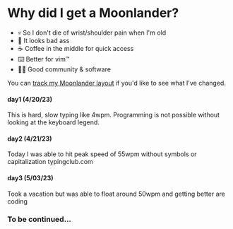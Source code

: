 # Why did I get a Moonlander?

- 💀 So I don't die of wrist/shoulder pain when I'm old
- 🎨 It looks bad ass 
- ☕ Coffee in the middle for quick access
- ⌨️ Better for vim™
- 🧑‍💻 Good community & software

You can [track my Moonlander layout](https://configure.zsa.io/moonlander/layouts/Qj4BD/latest/0) if you'd like to see what I've changed. 

#### day1 (4/20/23)

This is hard, slow typing like 4wpm. Programming is not possible without looking at the keyboard legend.

#### day2 (4/21/23)

Today I was able to hit peak speed of 55wpm without symbols or capitalization typingclub.com

#### day3 (5/03/23)
Took a vacation but was able to float around 50wpm and getting better are coding

### To be continued... 
